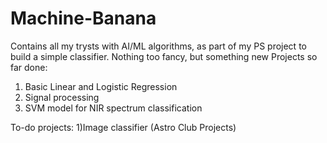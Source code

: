 # Machine-Banana
Contains all my trysts with AI/ML algorithms, as part of my PS project to build a simple classifier. Nothing too fancy, but something new
Projects so far done: 
1) Basic Linear and Logistic Regression
2) Signal processing
3) SVM model for NIR spectrum classification

To-do projects:
1)Image classifier (Astro Club Projects)
